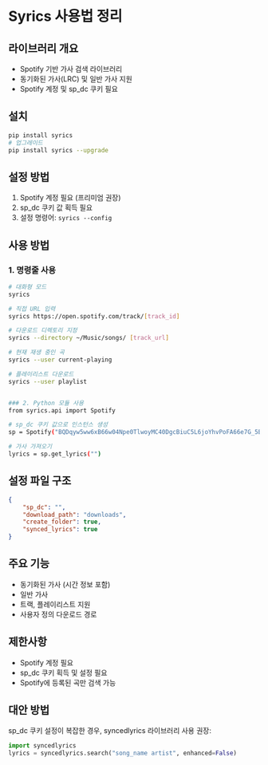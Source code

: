 # Syrics 사용법 정리

## 라이브러리 개요
- Spotify 기반 가사 검색 라이브러리
- 동기화된 가사(LRC) 및 일반 가사 지원
- Spotify 계정 및 sp_dc 쿠키 필요

## 설치
```bash
pip install syrics
# 업그레이드
pip install syrics --upgrade
```

## 설정 방법
1. Spotify 계정 필요 (프리미엄 권장)
2. sp_dc 쿠키 값 획득 필요
3. 설정 명령어: `syrics --config`

## 사용 방법

### 1. 명령줄 사용
```bash
# 대화형 모드
syrics

# 직접 URL 입력
syrics https://open.spotify.com/track/[track_id]

# 다운로드 디렉토리 지정
syrics --directory ~/Music/songs/ [track_url]

# 현재 재생 중인 곡
syrics --user current-playing

# 플레이리스트 다운로드
syrics --user playlist


### 2. Python 모듈 사용
from syrics.api import Spotify

# sp_dc 쿠키 값으로 인스턴스 생성
sp = Spotify("BQDqyw5ww6xB66w04Npe0TlwoyMC40DgcBiuC5L6joYhvPoFA66e7G_5BkNfAsARAaOMCTxd1kIU_tRTdDQwk0SOW_-q9NQ--wpmDJTfaGhTGsccwv8-XhI8vwc1S4p7QAOEA91u5LuPkP8YoiPo13mJqrdomjEOjRd5YOcmiYjrmnElaT2PyIrmiWWjKzl22RY5rFGfOOLbaD9HtfPoC18BqsNOZOLN3HV3NEg-4F-k7vfI5gxLLK5bLf0CR7CsHe7APpmBmQE6JFqVYqOjEc2kXU60HHeVdo5lgzebiUm0j1La-zy0cYAJGDrMcvEiT4V8aihsuwLkKSOaKzQ2tWghR56_NndRsdWZ28Hl_fSLuyMr_kTFaSrD21o7l7CApQ")

# 가사 가져오기
lyrics = sp.get_lyrics("")
```

## 설정 파일 구조
```json
{
    "sp_dc": "",
    "download_path": "downloads",
    "create_folder": true,
    "synced_lyrics": true
}
```

## 주요 기능
- 동기화된 가사 (시간 정보 포함)
- 일반 가사
- 트랙, 플레이리스트 지원
- 사용자 정의 다운로드 경로

## 제한사항
- Spotify 계정 필요
- sp_dc 쿠키 획득 및 설정 필요
- Spotify에 등록된 곡만 검색 가능

## 대안 방법
sp_dc 쿠키 설정이 복잡한 경우, syncedlyrics 라이브러리 사용 권장:
```python
import syncedlyrics
lyrics = syncedlyrics.search("song_name artist", enhanced=False)
```